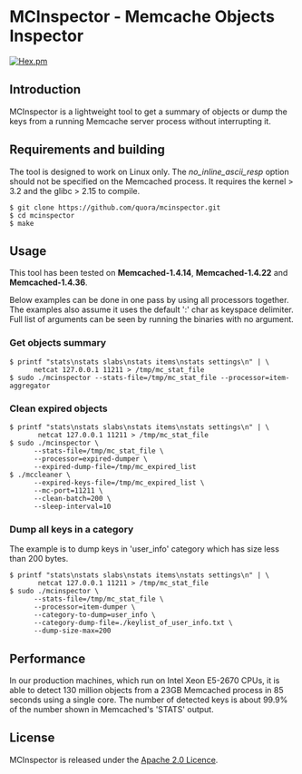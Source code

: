 # MCInspector - Memcache Objects Inspector

[![Hex.pm](https://img.shields.io/hexpm/l/plug.svg)](LICENSE)

## Introduction

MCInspector is a lightweight tool to get a summary of objects or dump the keys from a running Memcache server process without interrupting it.


## Requirements and building

The tool is designed to work on Linux only. The *no_inline_ascii_resp* option should not be specified on the Memcached process. It requires the kernel > 3.2 and the glibc > 2.15 to compile.


```text
$ git clone https://github.com/quora/mcinspector.git
$ cd mcinspector
$ make
```

## Usage
This tool has been tested on **Memcached-1.4.14**, **Memcached-1.4.22** and **Memcached-1.4.36**.

Below examples can be done in one pass by using all processors together.  The examples also assume it uses the default ':' char as keyspace delimiter. Full list of arguments can be seen by running the binaries with no argument.

### Get objects summary
```text
$ printf "stats\nstats slabs\nstats items\nstats settings\n" | \
      netcat 127.0.0.1 11211 > /tmp/mc_stat_file
$ sudo ./mcinspector --stats-file=/tmp/mc_stat_file --processor=item-aggregator
```

### Clean expired objects
```text
$ printf "stats\nstats slabs\nstats items\nstats settings\n" | \
       netcat 127.0.0.1 11211 > /tmp/mc_stat_file
$ sudo ./mcinspector \
      --stats-file=/tmp/mc_stat_file \
      --processor=expired-dumper \
      --expired-dump-file=/tmp/mc_expired_list
$ ./mccleaner \
      --expired-keys-file=/tmp/mc_expired_list \
      --mc-port=11211 \
      --clean-batch=200 \
      --sleep-interval=10
```
### Dump all keys in a category
The example is to dump keys in 'user_info' category which has size less than 200 bytes.
```text
$ printf "stats\nstats slabs\nstats items\nstats settings\n" | \
       netcat 127.0.0.1 11211 > /tmp/mc_stat_file
$ sudo ./mcinspector \
      --stats-file=/tmp/mc_stat_file \
      --processor=item-dumper \
      --category-to-dump=user_info \
      --category-dump-file=./keylist_of_user_info.txt \
      --dump-size-max=200
```


## Performance
In our production machines, which run on Intel Xeon E5-2670 CPUs, it is able to detect 130 million objects from a 23GB Memcached process in 85 seconds using a single core. The number of detected keys is about 99.9% of the number shown in Memcached's 'STATS' output.


## License
MCInspector is released under the [Apache 2.0 Licence](https://github.com/quora/mcinspector/blob/master/LICENSE).
